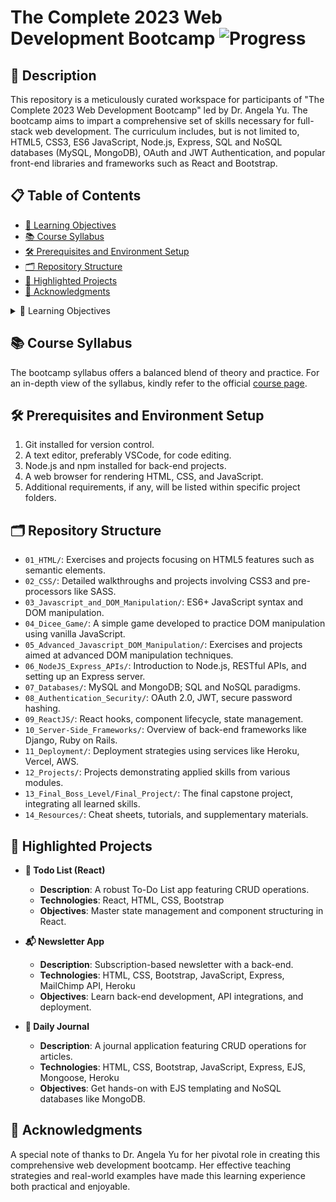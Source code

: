 <h1 align="left">The Complete 2023 Web Development Bootcamp <img src="https://img.shields.io/badge/Progress-40%25-brightgreen" alt="Progress"/></h1>

## 📌 Description

This repository is a meticulously curated workspace for participants of "The Complete 2023 Web Development Bootcamp" led by Dr. Angela Yu. The bootcamp aims to impart a comprehensive set of skills necessary for full-stack web development. The curriculum includes, but is not limited to, HTML5, CSS3, ES6 JavaScript, Node.js, Express, SQL and NoSQL databases (MySQL, MongoDB), OAuth and JWT Authentication, and popular front-end libraries and frameworks such as React and Bootstrap.

## 📋 Table of Contents

- [🎯 Learning Objectives](#learning-objectives)
- [📚 Course Syllabus](#course-syllabus)
- [🛠 Prerequisites and Environment Setup](#prerequisites-and-environment-setup)
- [🗂 Repository Structure](#repository-structure)
- [🌟 Highlighted Projects](#highlighted-projects)
- [🙏 Acknowledgments](#acknowledgments)

<details>
  <summary>🎯 Learning Objectives</summary>
  
- Assemble an expansive portfolio consisting of 16 diverse web development projects.
- Gain proficiency in modern web technologies such as HTML5, CSS3, and ES6 JavaScript.
- Master back-end technologies like Node.js, Express, and both SQL and NoSQL databases.
- Understand and implement user authentication using OAuth and JWT tokens.
- Acquire the capability to develop, test, and deploy full-stack applications.
  
</details>

## 📚 Course Syllabus

The bootcamp syllabus offers a balanced blend of theory and practice. For an in-depth view of the syllabus, kindly refer to the official [course page](https://www.appbrewery.co/p/the-complete-web-development-course).

## 🛠 Prerequisites and Environment Setup

1. Git installed for version control.
2. A text editor, preferably VSCode, for code editing.
3. Node.js and npm installed for back-end projects.
4. A web browser for rendering HTML, CSS, and JavaScript.
5. Additional requirements, if any, will be listed within specific project folders.

## 🗂 Repository Structure

- `01_HTML/`: Exercises and projects focusing on HTML5 features such as semantic elements.
- `02_CSS/`: Detailed walkthroughs and projects involving CSS3 and pre-processors like SASS.
- `03_Javascript_and_DOM_Manipulation/`: ES6+ JavaScript syntax and DOM manipulation.
- `04_Dicee_Game/`: A simple game developed to practice DOM manipulation using vanilla JavaScript.
- `05_Advanced_Javascript_DOM_Manipulation/`: Exercises and projects aimed at advanced DOM manipulation techniques.
- `06_NodeJS_Express_APIs/`: Introduction to Node.js, RESTful APIs, and setting up an Express server.
- `07_Databases/`: MySQL and MongoDB; SQL and NoSQL paradigms.
- `08_Authentication_Security/`: OAuth 2.0, JWT, secure password hashing.
- `09_ReactJS/`: React hooks, component lifecycle, state management.
- `10_Server-Side_Frameworks/`: Overview of back-end frameworks like Django, Ruby on Rails.
- `11_Deployment/`: Deployment strategies using services like Heroku, Vercel, AWS.
- `12_Projects/`: Projects demonstrating applied skills from various modules.
- `13_Final_Boss_Level/Final_Project/`: The final capstone project, integrating all learned skills.
- `14_Resources/`: Cheat sheets, tutorials, and supplementary materials.

## 🌟 Highlighted Projects

- **📝 Todo List (React)**
  - **Description**: A robust To-Do List app featuring CRUD operations.
  - **Technologies**: React, HTML, CSS, Bootstrap
  - **Objectives**: Master state management and component structuring in React.
  
- **📬 Newsletter App**
  - **Description**: Subscription-based newsletter with a back-end.
  - **Technologies**: HTML, CSS, Bootstrap, JavaScript, Express, MailChimp API, Heroku
  - **Objectives**: Learn back-end development, API integrations, and deployment.

- **📓 Daily Journal**
  - **Description**: A journal application featuring CRUD operations for articles.
  - **Technologies**: HTML, CSS, Bootstrap, JavaScript, Express, EJS, Mongoose, Heroku
  - **Objectives**: Get hands-on with EJS templating and NoSQL databases like MongoDB.

## 🙏 Acknowledgments

A special note of thanks to Dr. Angela Yu for her pivotal role in creating this comprehensive web development bootcamp. Her effective teaching strategies and real-world examples have made this learning experience both practical and enjoyable.
